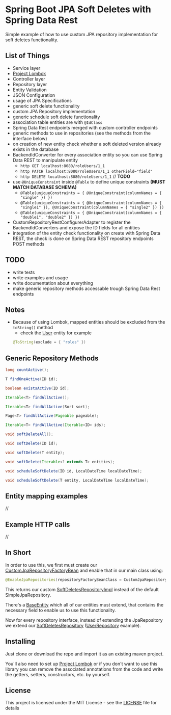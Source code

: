 # Spring Boot JPA Soft Deletes with Spring Data Rest

Simple example of how to use custom JPA repository implementation for soft deletes functionality. 

## List of Things

* Service layer
* [Project Lombok](https://projectlombok.org/)
* Controller layer
* Repository layer
* Entity Validation
* JSON Configuration
* usage of JPA Specifications
* generic soft delete functionality
* custom JPA Repository implementation
* generic schedule soft delete functionality
* association table entities are with ```@IdClass```
* Spring Data Rest endpoints merged with custom controller endpoints
* generic methods to use in repositories (see the methods from the interface below)
* on creation of new entity check whether a soft deleted version already exists in the database
* BackendIdConverter for every association entity so you can use Spring Data REST to manipulate entity 
  * ```http GET localhost:8080/roleUsers/1_1``` 
  * ```http PATCH localhost:8080/roleUsers/1_1 otherField="field"```
  * ```http DELETE localhost:8080/roleUsers/1_1``` // __TODO__ 
* use ```@UniqueConstraint``` inside ```@Table``` to define unique constraints __(MUST MATCH DATABASE SCHEMA)__
  * ```@Table(uniqueConstraints = { @UniqueConstraint(columnNames = { "single" }) })```
  * ```@Table(uniqueConstraints = { @UniqueConstraint(columnNames = { "single1" }), @UniqueConstraint(columnNames = { "single2" }) })```
  * ```@Table(uniqueConstraints = { @UniqueConstraint(columnNames = { "double1", "double2" }) })```
* CustomRepositoryRestConfigurerAdapter to register the BackendIdConverters and expose the ID fields for all entities
* integration of the entity check functionality on create with Spring Data REST, the check is done on Spring Data REST repository endpoints POST methods

## TODO

* write tests
* write examples and usage
* write documentation about everything
* make generic repository methods accessable trough Spring Data Rest endpoints

## Notes

* Because of using Lombok, mapped entities should be excluded from the ```toString()``` method
  * check the [User](src/main/java/com/kristijangeorgiev/softdelete/model/entity/User.java) entity for example  
  ```java
  @ToString(exclude = { "roles" })
  ```

## Generic Repository Methods
```java
long countActive();
```
```java
T findOneActive(ID id);
```
```java
boolean existsActive(ID id);
```
```java
Iterable<T> findAllActive();
```
```java
Iterable<T> findAllActive(Sort sort);
```
```java
Page<T> findAllActive(Pageable pageable);
```
```java
Iterable<T> findAllActive(Iterable<ID> ids);
```
```java
void softDeleteAll();
```
```java
void softDelete(ID id);
```
```java
void softDelete(T entity);
```
```java
void softDelete(Iterable<? extends T> entities);
```
```java
void scheduleSoftDelete(ID id, LocalDateTime localDateTime);
```
```java
void scheduleSoftDelete(T entity, LocalDateTime localDateTime);
```

## Entity mapping examples

// 

## Example HTTP calls

//

## In Short

In order to use this, we first must create our [CustomJpaRepositoryFactoryBean](src/main/java/com/kristijangeorgiev/softdelete/util/CustomJpaRepositoryFactoryBean.java) and enable that in our main class using:
```java
@EnableJpaRepositories(repositoryFactoryBeanClass = CustomJpaRepositoryFactoryBean.class)
```

This returns our custom [SoftDeletesRepositoryImpl](src/main/java/com/kristijangeorgiev/softdelete/repository/SoftDeletesRepositoryImpl.java) instead of the default SimpleJpaRepository.

There's a [BaseEntity](src/main/java/com/kristijangeorgiev/softdelete/model/entity/BaseEntity.java) which all of our entities must extend, that contains the necessary field to enable us to use this functionality.

Now for every repository interface, instead of extending the JpaRepository we extend our [SoftDeletesRepository](src/main/java/com/kristijangeorgiev/softdelete/repository/SoftDeletesRepository.java) ([UserRepository](src/main/java/com/kristijangeorgiev/softdelete/repository/UserRepository.java) example).

## Installing

Just clone or download the repo and import it as an existing maven project.

You'll also need to set up [Project Lombok](https://projectlombok.org/) or if you don't want to use this library you can remove the associated annotations from the code and write the getters, setters, constructors, etc. by yourself.

## License

This project is licensed under the MIT License - see the [LICENSE](LICENSE) file for details
